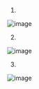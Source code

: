 1. 
![image](https://user-images.githubusercontent.com/74185337/236622956-d3f053b5-6c2b-46f5-b8e7-32f00e4aebfb.png)

2. 
![image](https://user-images.githubusercontent.com/74185337/236623181-f3cb8dfa-d5cb-4978-9f05-bc65751a1b13.png)

3. 
![image](https://user-images.githubusercontent.com/74185337/236625626-7ba9133f-fe78-4ae9-9c92-ba8df24de37f.png)

